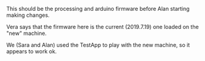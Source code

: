 This should be the processing and arduino firmware before Alan starting making changes.

Vera says that the firmware here is the current (2019.7.19) one loaded on the "new" machine.

We (Sara and Alan) used the TestApp to play with the new machine, so it appears to work ok.
